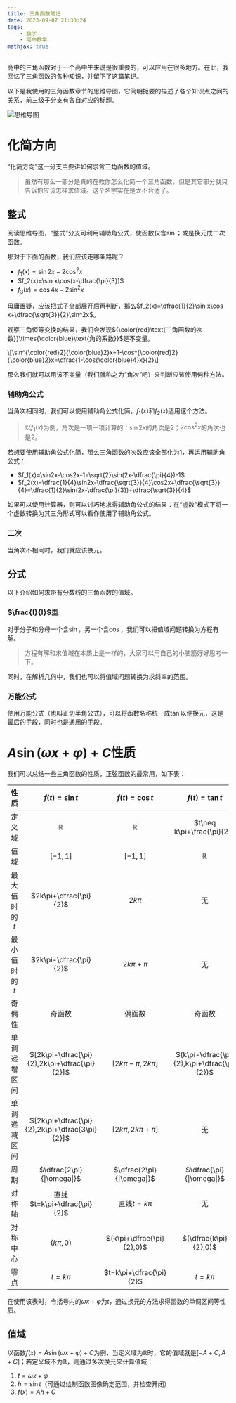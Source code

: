 ```yaml
---
title: 三角函数笔记
date: 2023-09-07 21:30:24
tags:
    - 数学
    - 高中数学
mathjax: true
---
```


高中的三角函数对于一个高中生来说是很重要的，可以应用在很多地方。在此，我回忆了三角函数的各种知识，并留下了这篇笔记。

<!-- more -->

以下是我使用的三角函数章节的思维导图，它简明扼要的描述了各个知识点之间的关系，前三级子分支有各自对应的标题。

![思维导图](mindmap.png)

# 化简方向
“化简方向”这一分支主要讲如何求含三角函数的值域。
> 虽然有那么一部分是真的在教你怎么化简一个三角函数，但是其它部分就只告诉你应该怎样求值域。这个名字实在是太不合适了。

## 整式
阅读思维导图，“整式”分支可利用辅助角公式，使函数仅含$\sin$；或是换元成二次函数。

那对于下面的函数，我们应该走哪条路呢？

- $f_1(x)=\sin2x-2\cos^2x$
- $f_2(x)=\sin x\cos(x-\dfrac{\pi}{3})$
- $f_3(x)=\cos4x-2\sin^2x$

毋庸置疑，应该把式子全部展开后再判断，那么$f_2(x)=\dfrac{1}{2}\sin x\cos x+\dfrac{\sqrt{3}}{2}\sin^2x$。

观察三角恒等变换的结果，我们会发现${\color{red}\text{三角函数的次数}}\times{\color{blue}\text{角的系数}}$是不变量。

\\[\sin^{\color{red}2}{\color{blue}2}x=1-\cos^{\color{red}2}{\color{blue}2}x=\dfrac{1-\cos{\color{blue}4}x}{2}\\]

那么我们就可以用该不变量（我们就称之为“角次”吧）来判断应该使用何种方法。

### 辅助角公式
当角次相同时，我们可以使用辅助角公式化简。$f_1(x)$和$f_2(x)$适用这个方法。
> 以$f_1(x)$为例，角次是一项一项计算的：$\sin2x$的角次是$2$；$2\cos^2x$的角次也是$2$。

若想要使用辅助角公式化简，那么三角函数的次数应该全部化为$1$，再运用辅助角公式：

- $f_1(x)=\sin2x-\cos2x-1=\sqrt{2}\sin(2x-\dfrac{\pi}{4})-1$
- $f_2(x)=\dfrac{1}{4}\sin2x-\dfrac{\sqrt{3}}{4}\cos2x+\dfrac{\sqrt{3}}{4}=\dfrac{1}{2}\sin(2x-\dfrac{\pi}{3})+\dfrac{\sqrt{3}}{4}$

如果可以使用计算器，则可以讨巧地求得辅助角公式的结果：在“虚数”模式下将一个虚数转换为其三角形式可以看作使用了辅助角公式。

### 二次
当角次不相同时，我们就应该换元。

## 分式
以下介绍如何求带有分数线的三角函数的值域。

### $\frac{I}{I}$型
对于分子和分母一个含$\sin$，另一个含$\cos$，我们可以把值域问题转换为方程有解。
> 方程有解和求值域在本质上是一样的，大家可以用自己的小脑筋好好思考一下。

同时，在解析几何中，我们也可以将值域问题转换为求斜率的范围。

### 万能公式
使用万能公式（也叫正切半角公式），可以将函数名称统一成$\tan$以便换元，这是最后的手段，同时也是通用的手段。

# $A\sin(\omega x+\varphi)+C$性质
我们可以总结一些三角函数的性质，正弦函数的最常用，如下表：

| 性质 | $f(t)=\sin t$ | $f(t)=\cos t$ | $f(t)=\tan t$ | $f(t)=\cot t$ |
|:----:|:-------------:|:-------------:|:-------------:| :-----------: |
| 定义域 | $\mathbb{R}$ | $\mathbb{R}$ | $t\neq k\pi+\frac{\pi}{2}$ | $t\neq k\pi$ |
| 值域 | $[-1,1]$ | $[-1,1]$ | $\mathbb{R}$ | $\mathbb{R}$ |
| 最大值时的$t$ | $2k\pi+\dfrac{\pi}{2}$ | $2k\pi$ | 无 | 无 |
| 最小值时的$t$ | $2k\pi-\dfrac{\pi}{2}$ | $2k\pi+\pi$ | 无 | 无 |
| 奇偶性 | 奇函数 | 偶函数 | 奇函数 | 奇函数 |
| 单调递增区间 | $[2k\pi-\dfrac{\pi}{2},2k\pi+\dfrac{\pi}{2}]$ | $[2k\pi-\pi,2k\pi]$ | $(k\pi-\dfrac{\pi}{2},k\pi+\dfrac{\pi}{2})$ | 无 |
| 单调递减区间 | $[2k\pi+\dfrac{\pi}{2},2k\pi+\dfrac{3\pi}{2}]$ | $[2k\pi,2k\pi+\pi]$ | 无 | $(k\pi,k\pi+\pi)$ |
| 周期 | $\dfrac{2\pi}{\|\omega\|}$ | $\dfrac{2\pi}{\|\omega\|}$ | $\dfrac{\pi}{\|\omega\|}$ | $\dfrac{\pi}{\|\omega\|}$ |
| 对称轴 | 直线$t=k\pi+\dfrac{\pi}{2}$ | 直线$t=k\pi$ | 无 | 无 |
| 对称中心 | $(k\pi,0)$ | $(k\pi+\dfrac{\pi}{2},0)$ | $(\dfrac{k\pi}{2},0)$ | $(\dfrac{k\pi}{2},0)$ |
| 零点 | $t=k\pi$ | $t=k\pi+\dfrac{\pi}{2}$ | $t=k\pi$ | $t=k\pi+\pi$ |

在使用该表时，令括号内的$\omega x+\varphi$为$t$，通过换元的方法求得函数的单调区间等性质。

## 值域
以函数$f(x)=A\sin(\omega x+\varphi)+C$为例，当定义域为$\mathbb{R}$时，它的值域就是$[-A+C, A+C]$；若定义域不为$\mathbb{R}$，则通过多次换元来计算值域：

1. $t=\omega x+\varphi$
2. $h=\sin t$（可通过绘制函数图像确定范围，并检查开闭）
3. $f(x)=Ah+C$
